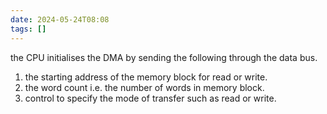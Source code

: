 ```yaml
---
date: 2024-05-24T08:08
tags: []
---
```

the CPU initialises the DMA by sending the following through the data bus.
1. the starting address of the memory block for read or write.
2. the word count i.e. the number of words in memory block.
3. control to specify the mode of transfer such as read or write.